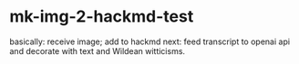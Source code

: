 # mk-img-2-hackmd-test

basically: receive image; add to hackmd
next: feed transcript to openai api and decorate with text and Wildean witticisms.